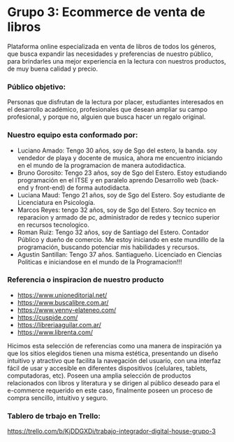 # Grupo 3: Ecommerce de venta de libros

 Plataforma online especializada en venta de libros de todos los géneros, que busca expandir las necesidades y preferencias de nuestro público, para brindarles una mejor experiencia en la lectura con nuestros productos, de muy buena calidad y precio. 

 ### Público objetivo:
 Personas que disfrutan de la lectura por placer, estudiantes interesados en el desarrollo académico, profesionales que desean ampliar su campo profesional, y porque no, alguien que busca hacer un regalo original.

### Nuestro equipo esta conformado por:

- Luciano Amado: Tengo 30 años, soy de Sgo del estero, la banda. soy vendedor de playa y docente de musica, ahora me encuentro iniciando en el mundo de la programacion de manera autodidactica. 
- Bruno Gorosito: Tengo 23 años, soy de Sgo del Estero. Estoy estudiando programación en el ITSE y en paralelo aprendo Desarrollo web (back-end y front-end) de forma autodidacta.
- Luciana Maud: Tengo 21 años, soy de Sgo del Estero. Soy estudiante de Licenciatura en Psicología.
- Marcos Reyes: tengo 32 años, soy de Sgo del Estero. Soy tecnico en reparacion y armado de pc, administrador de redes y tecnico superior en recursos tecnologico.
- Roman Ruiz: Tengo 32 años, soy de Santiago del Estero. Contador Público y dueño de comercio. Me estoy iniciando en este mundillo de la programación, buscando potenciar mis habilidades y recursos.
- Agustin Santillan: Tengo 37 años. Santiagueño. Licenciado en Ciencias Politicas e iniciandose en el mundo de la Programacion!!!

### Referencia o inspiracion de nuestro producto

- https://www.unioneditorial.net/
- https://www.buscalibre.com.ar/
- https://www.yenny-elateneo.com/
- https://cuspide.com/
- https://libreriaaguilar.com.ar/
- https://www.librenta.com/

Hicimos esta selección de referencias como una manera de inspiración ya que los sitios elegidos tienen una misma estética, presentando un diseño intuitivo y atractivo que facilita la navegación del usuario, con una interfaz fácil de usar y accesible en diferentes dispositivos (celulares, tablets, computadoras, etc). Poseen una amplia selección de productos relacionados con libros y literatura y se dirigen al público deseado para el e-commerce requerido en este caso, finalmente poseen un proceso de compra sencillo, intuitivo y seguro.

### Tablero de trbajo en Trello:
https://trello.com/b/KjDDGXDi/trabajo-integrador-digital-house-grupo-3
